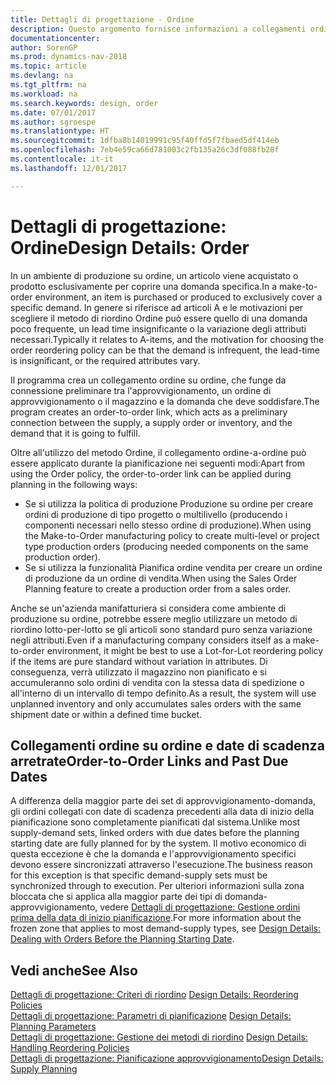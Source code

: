 ```yaml
---
title: Dettagli di progettazione - Ordine
description: Questo argomento fornisce informazioni a collegamenti ordine-a-ordine in un ambiente di produzione su ordine.
documentationcenter: 
author: SorenGP
ms.prod: dynamics-nav-2018
ms.topic: article
ms.devlang: na
ms.tgt_pltfrm: na
ms.workload: na
ms.search.keywords: design, order
ms.date: 07/01/2017
ms.author: sgroespe
ms.translationtype: HT
ms.sourcegitcommit: 1dfba8b14019991c95f40ffd5f7fbaed5df414eb
ms.openlocfilehash: 7eb4e59ca66d781003c2fb135a26c3df088fb28f
ms.contentlocale: it-it
ms.lasthandoff: 12/01/2017

---
```

# <a name="design-details-order"></a><span data-ttu-id="c2642-103">Dettagli di progettazione: Ordine</span><span class="sxs-lookup"><span data-stu-id="c2642-103">Design Details: Order</span></span>
<span data-ttu-id="c2642-104">In un ambiente di produzione su ordine, un articolo viene acquistato o prodotto esclusivamente per coprire una domanda specifica.</span><span class="sxs-lookup"><span data-stu-id="c2642-104">In a make-to-order environment, an item is purchased or produced to exclusively cover a specific demand.</span></span> <span data-ttu-id="c2642-105">In genere si riferisce ad articoli A e le motivazioni per scegliere il metodo di riordino Ordine può essere quello di una domanda poco frequente, un lead time insignificante o la variazione degli attributi necessari.</span><span class="sxs-lookup"><span data-stu-id="c2642-105">Typically it relates to A-items, and the motivation for choosing the order reordering policy can be that the demand is infrequent, the lead-time is insignificant, or the required attributes vary.</span></span>  
  
<span data-ttu-id="c2642-106">Il programma crea un collegamento ordine su ordine, che funge da connessione preliminare tra l'approvvigionamento, un ordine di approvvigionamento o il magazzino e la domanda che deve soddisfare.</span><span class="sxs-lookup"><span data-stu-id="c2642-106">The program creates an order-to-order link, which acts as a preliminary connection between the supply, a supply order or inventory, and the demand that it is going to fulfill.</span></span>  
  
<span data-ttu-id="c2642-107">Oltre all'utilizzo del metodo Ordine, il collegamento ordine-a-ordine può essere applicato durante la pianificazione nei seguenti modi:</span><span class="sxs-lookup"><span data-stu-id="c2642-107">Apart from using the Order policy, the order-to-order link can be applied during planning in the following ways:</span></span>  
  
* <span data-ttu-id="c2642-108">Se si utilizza la politica di produzione Produzione su ordine per creare ordini di produzione di tipo progetto o multilivello (producendo i componenti necessari nello stesso ordine di produzione).</span><span class="sxs-lookup"><span data-stu-id="c2642-108">When using the Make-to-Order manufacturing policy to create multi-level or project type production orders (producing needed components on the same production order).</span></span>  
* <span data-ttu-id="c2642-109">Se si utilizza la funzionalità Pianifica ordine vendita per creare un ordine di produzione da un ordine di vendita.</span><span class="sxs-lookup"><span data-stu-id="c2642-109">When using the Sales Order Planning feature to create a production order from a sales order.</span></span>  
  
<span data-ttu-id="c2642-110">Anche se un'azienda manifatturiera si considera come ambiente di produzione su ordine, potrebbe essere meglio utilizzare un metodo di riordino lotto-per-lotto se gli articoli sono standard puro senza variazione negli attributi.</span><span class="sxs-lookup"><span data-stu-id="c2642-110">Even if a manufacturing company considers itself as a make-to-order environment, it might be best to use a Lot-for-Lot reordering policy if the items are pure standard without variation in attributes.</span></span> <span data-ttu-id="c2642-111">Di conseguenza, verrà utilizzato il magazzino non pianificato e si accumuleranno solo ordini di vendita con la stessa data di spedizione o all'interno di un intervallo di tempo definito.</span><span class="sxs-lookup"><span data-stu-id="c2642-111">As a result, the system will use unplanned inventory and only accumulates sales orders with the same shipment date or within a defined time bucket.</span></span>  
  
## <a name="order-to-order-links-and-past-due-dates"></a><span data-ttu-id="c2642-112">Collegamenti ordine su ordine e date di scadenza arretrate</span><span class="sxs-lookup"><span data-stu-id="c2642-112">Order-to-Order Links and Past Due Dates</span></span>  
<span data-ttu-id="c2642-113">A differenza della maggior parte dei set di approvvigionamento-domanda, gli ordini collegati con date di scadenza precedenti alla data di inizio della pianificazione sono completamente pianificati dal sistema.</span><span class="sxs-lookup"><span data-stu-id="c2642-113">Unlike most supply-demand sets, linked orders with due dates before the planning starting date are fully planned for by the system.</span></span> <span data-ttu-id="c2642-114">Il motivo economico di questa eccezione è che la domanda e l'approvvigionamento specifici devono essere sincronizzati attraverso l'esecuzione.</span><span class="sxs-lookup"><span data-stu-id="c2642-114">The business reason for this exception is that specific demand-supply sets must be synchronized through to execution.</span></span> <span data-ttu-id="c2642-115">Per ulteriori informazioni sulla zona bloccata che si applica alla maggior parte dei tipi di domanda-approvvigionamento, vedere [Dettagli di progettazione: Gestione ordini prima della data di inizio pianificazione](design-details-dealing-with-orders-before-the-planning-starting-date.md).</span><span class="sxs-lookup"><span data-stu-id="c2642-115">For more information about the frozen zone that applies to most demand-supply types, see [Design Details: Dealing with Orders Before the Planning Starting Date](design-details-dealing-with-orders-before-the-planning-starting-date.md).</span></span>  
  
## <a name="see-also"></a><span data-ttu-id="c2642-116">Vedi anche</span><span class="sxs-lookup"><span data-stu-id="c2642-116">See Also</span></span>  
<span data-ttu-id="c2642-117">[Dettagli di progettazione: Criteri di riordino](design-details-reordering-policies.md) </span><span class="sxs-lookup"><span data-stu-id="c2642-117">[Design Details: Reordering Policies](design-details-reordering-policies.md) </span></span>  
<span data-ttu-id="c2642-118">[Dettagli di progettazione: Parametri di pianificazione](design-details-planning-parameters.md) </span><span class="sxs-lookup"><span data-stu-id="c2642-118">[Design Details: Planning Parameters](design-details-planning-parameters.md) </span></span>  
<span data-ttu-id="c2642-119">[Dettagli di progettazione: Gestione dei metodi di riordino](design-details-handling-reordering-policies.md) </span><span class="sxs-lookup"><span data-stu-id="c2642-119">[Design Details: Handling Reordering Policies](design-details-handling-reordering-policies.md) </span></span>  
[<span data-ttu-id="c2642-120">Dettagli di progettazione: Pianificazione approvvigionamento</span><span class="sxs-lookup"><span data-stu-id="c2642-120">Design Details: Supply Planning</span></span>](design-details-supply-planning.md)
